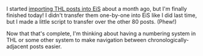 I started [importing THL posts into EiS][1] about a month ago, but I'm finally finished today! I didn't transfer them one-by-one into EiS like I did last time, but I made a little script to transfer over the other 80 posts. (Phew!)

Now that that's complete, I'm thinking about having a numbering system in THL or some other system to make navigation between chronologically-adjacent posts easier.

[1]: /posts/incorporating-the-past-thl-posts